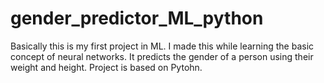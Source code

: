 # gender_predictor_ML_python
Basically this is my first project in ML. 
I made this while learning the basic concept of neural networks.
It predicts the gender of a person using their weight and height.
Project is based on Pytohn.
